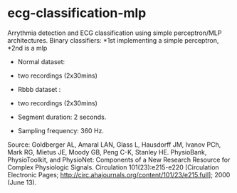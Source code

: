 # ecg-classification-mlp

Arrythmia detection and ECG classification using simple perceptron/MLP architectures.
Binary classifiers:
*1st implementing a simple perceptron, 
*2nd is a mlp

- Normal dataset:
- two recordings (2x30mins)
- Rbbb dataset :
- two recordings (2x30mins)

- Segment duration: 2 seconds.
- Sampling frequency: 360 Hz.

Source:
Goldberger AL, Amaral LAN, Glass L, Hausdorff JM, Ivanov PCh, Mark RG, Mietus JE, Moody GB, Peng C-K, Stanley HE. PhysioBank, PhysioToolkit, and PhysioNet: Components of a New Research Resource for Complex Physiologic Signals. Circulation 101(23):e215-e220 [Circulation Electronic Pages; http://circ.ahajournals.org/content/101/23/e215.full]; 2000 (June 13). 
